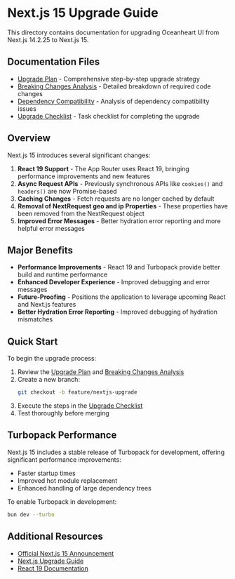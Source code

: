 # Next.js 15 Upgrade Guide

This directory contains documentation for upgrading Oceanheart UI from Next.js 14.2.25 to Next.js 15.

## Documentation Files

- [Upgrade Plan](./next-upgrade-plan.md) - Comprehensive step-by-step upgrade strategy
- [Breaking Changes Analysis](./next-upgrade-breaking-changes.md) - Detailed breakdown of required code changes
- [Dependency Compatibility](./next-upgrade-dependency-compatibility.md) - Analysis of dependency compatibility issues
- [Upgrade Checklist](./next-upgrade-checklist.md) - Task checklist for completing the upgrade

## Overview

Next.js 15 introduces several significant changes:

1. **React 19 Support** - The App Router uses React 19, bringing performance improvements and new features
2. **Async Request APIs** - Previously synchronous APIs like `cookies()` and `headers()` are now Promise-based
3. **Caching Changes** - Fetch requests are no longer cached by default
4. **Removal of NextRequest geo and ip Properties** - These properties have been removed from the NextRequest object
5. **Improved Error Messages** - Better hydration error reporting and more helpful error messages

## Major Benefits

- **Performance Improvements** - React 19 and Turbopack provide better build and runtime performance
- **Enhanced Developer Experience** - Improved debugging and error messages
- **Future-Proofing** - Positions the application to leverage upcoming React and Next.js features
- **Better Hydration Error Reporting** - Improved debugging of hydration mismatches

## Quick Start

To begin the upgrade process:

1. Review the [Upgrade Plan](./next-upgrade-plan.md) and [Breaking Changes Analysis](./next-upgrade-breaking-changes.md)
2. Create a new branch:
   ```bash
   git checkout -b feature/nextjs-upgrade
   ```
3. Execute the steps in the [Upgrade Checklist](./next-upgrade-checklist.md)
4. Test thoroughly before merging

## Turbopack Performance

Next.js 15 includes a stable release of Turbopack for development, offering significant performance improvements:

- Faster startup times
- Improved hot module replacement
- Enhanced handling of large dependency trees

To enable Turbopack in development:

```bash
bun dev --turbo
```

## Additional Resources

- [Official Next.js 15 Announcement](https://nextjs.org/blog/next-15)
- [Next.js Upgrade Guide](https://nextjs.org/docs/app/building-your-application/upgrading/version-15)
- [React 19 Documentation](https://react.dev/blog/2024/10/17/react-19-upgrade-guide)